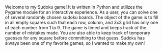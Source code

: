 Welcome to my Sudoku game! It is written in Python and utilizes the Pygame module for an interactive experience. As a user, you can solve one of several randomly chosen sudoku boards. The object of the game is to fill in all empty squares such that each row, column, and 3x3 grid has only one of each number from 1 to 9. The game is timed and keeps track of the number of mistakes made. You are also able to keep track of temporary guesses for any square before committing to that guess. Sudoku has always been one of my favorite games, so I wanted to make my own!  
